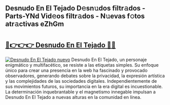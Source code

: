 ## Desnudo En El Tejado D𝚎sn𝚞dos filtr𝚊dos - Parts-YNd Vid𝚎os filtr𝚊dos - N𝚞evas f𝚘tos atr𝚊ctivas eZhGm

# <h2><a href="http://mb4yw6k.tromn.icu/?c=Desnudo+En+El+Tejado">🔗👉👉👉 Desnudo En El Tejado 🔗🔗</a></h2>

[![Desnudo En El Tejado nuevo](https://i.imgur.com/pEAQMta.gif)](http://mb4yw6k.tromn.icu/?c=Desnudo+En+El+Tejado)
Desnudo En El Tejado, un personaje enigmático y multifacético, se resiste a las etiquetas simples. Su enfoque único para crear una presencia en la web ha fascinado y provocado observadores, generando debates sobre la privacidad, la expresión artística y las complejidades de las sociedades digitales. Independientemente de sus movimientos futuros, su importancia en la era digital es incuestionable. La determinación inquebrantable y el magnetismo innegable impulsan a Desnudo En El Tejado a nuevas alturas en la comunidad en línea.
